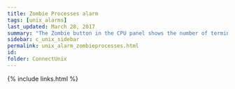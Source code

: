 ```yaml
---
title: ﻿Zombie Processes alarm
tags: [unix_alarms]
last_updated: March 28, 2017
summary: "The Zombie button in the CPU panel shows the number of terminated child processes that have not been acknowledged by their parent process. A high level of zombie processes is indicative of the presence of an inferior program, or an entry in /etc/inittab (or equivalent) preventing init from completing its startup sequence."
sidebar: c_unix_sidebar
permalink: unix_alarm_zombieprocesses.html
id:
folder: ConnectUnix
---
```





{% include links.html %}
